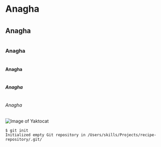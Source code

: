 # <h1>Anagha</h1>
# <h2>Anagha</h2>
# <h3>Anagha</h3>
# <h4>Anagha</h4>
# <h5>Anagha</h5>
# <h6>Anagha</h6>
![Image of Yaktocat](https://octodex.github.com/images/yaktocat.png)
```
$ git init
Initialized empty Git repository in /Users/skills/Projects/recipe-repository/.git/
```
